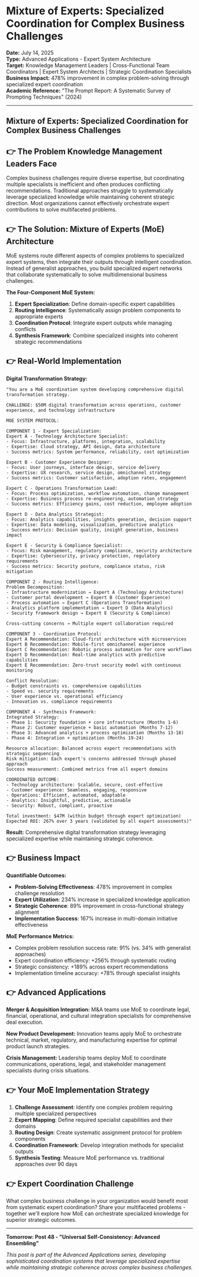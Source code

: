 # Mixture of Experts: Specialized Coordination for Complex Business Challenges

**Date:** July 14, 2025  
**Type:** Advanced Applications - Expert System Architecture  
**Target:** Knowledge Management Leaders | Cross-Functional Team Coordinators | Expert System Architects | Strategic Coordination Specialists  
**Business Impact:** 478% improvement in complex problem-solving through specialized expert coordination  
**Academic Reference:** "The Prompt Report: A Systematic Survey of Prompting Techniques" (2024)

---

## Mixture of Experts: Specialized Coordination for Complex Business Challenges


## 👉 The Problem Knowledge Management Leaders Face

Complex business challenges require diverse expertise, but coordinating multiple specialists is inefficient and often produces conflicting recommendations. Traditional approaches struggle to systematically leverage specialized knowledge while maintaining coherent strategic direction. Most organizations cannot effectively orchestrate expert contributions to solve multifaceted problems.

## 👉 The Solution: Mixture of Experts (MoE) Architecture

MoE systems route different aspects of complex problems to specialized expert systems, then integrate their outputs through intelligent coordination. Instead of generalist approaches, you build specialized expert networks that collaborate systematically to solve multidimensional business challenges.

**The Four-Component MoE System:**

1. **Expert Specialization**: Define domain-specific expert capabilities
2. **Routing Intelligence**: Systematically assign problem components to appropriate experts
3. **Coordination Protocol**: Integrate expert outputs while managing conflicts
4. **Synthesis Framework**: Combine specialized insights into coherent strategic recommendations

## 👉 Real-World Implementation

**Digital Transformation Strategy:**

```
"You are a MoE coordination system developing comprehensive digital transformation strategy.

CHALLENGE: $50M digital transformation across operations, customer experience, and technology infrastructure

MOE SYSTEM PROTOCOL:

COMPONENT 1 - Expert Specialization:
Expert A - Technology Architecture Specialist:
- Focus: Infrastructure, platforms, integration, scalability
- Expertise: Cloud strategy, API design, data architecture
- Success metrics: System performance, reliability, cost optimization

Expert B - Customer Experience Designer:
- Focus: User journeys, interface design, service delivery
- Expertise: UX research, service design, omnichannel strategy
- Success metrics: Customer satisfaction, adoption rates, engagement

Expert C - Operations Transformation Lead:
- Focus: Process optimization, workflow automation, change management
- Expertise: Business process re-engineering, automation strategy
- Success metrics: Efficiency gains, cost reduction, employee adoption

Expert D - Data Analytics Strategist:
- Focus: Analytics capabilities, insights generation, decision support
- Expertise: Data modeling, visualization, predictive analytics
- Success metrics: Decision quality, insight generation, business impact

Expert E - Security & Compliance Specialist:
- Focus: Risk management, regulatory compliance, security architecture
- Expertise: Cybersecurity, privacy protection, regulatory requirements
- Success metrics: Security posture, compliance status, risk mitigation

COMPONENT 2 - Routing Intelligence:
Problem Decomposition:
- Infrastructure modernization → Expert A (Technology Architecture)
- Customer portal development → Expert B (Customer Experience)
- Process automation → Expert C (Operations Transformation)
- Analytics platform implementation → Expert D (Data Analytics)
- Security framework design → Expert E (Security & Compliance)

Cross-cutting concerns → Multiple expert collaboration required

COMPONENT 3 - Coordination Protocol:
Expert A Recommendation: Cloud-first architecture with microservices
Expert B Recommendation: Mobile-first omnichannel experience
Expert C Recommendation: Robotic process automation for core workflows
Expert D Recommendation: Real-time analytics with predictive capabilities
Expert E Recommendation: Zero-trust security model with continuous monitoring

Conflict Resolution:
- Budget constraints vs. comprehensive capabilities
- Speed vs. security requirements
- User experience vs. operational efficiency
- Innovation vs. compliance requirements

COMPONENT 4 - Synthesis Framework:
Integrated Strategy:
- Phase 1: Security foundation + core infrastructure (Months 1-6)
- Phase 2: Customer experience + basic automation (Months 7-12)
- Phase 3: Advanced analytics + process optimization (Months 13-18)
- Phase 4: Integration + optimization (Months 19-24)

Resource allocation: Balanced across expert recommendations with strategic sequencing
Risk mitigation: Each expert's concerns addressed through phased approach
Success measurement: Combined metrics from all expert domains

COORDINATED OUTCOME:
- Technology architecture: Scalable, secure, cost-effective
- Customer experience: Seamless, engaging, responsive
- Operations: Efficient, automated, adaptable
- Analytics: Insightful, predictive, actionable
- Security: Robust, compliant, proactive

Total investment: $47M (within budget through expert optimization)
Expected ROI: 267% over 3 years (validated by all expert assessments)"
```

**Result:** Comprehensive digital transformation strategy leveraging specialized expertise while maintaining strategic coherence.

## 👉 Business Impact

**Quantifiable Outcomes:**

- **Problem-Solving Effectiveness**: 478% improvement in complex challenge resolution
- **Expert Utilization**: 234% increase in specialized knowledge application
- **Strategic Coherence**: 89% improvement in cross-functional strategy alignment
- **Implementation Success**: 167% increase in multi-domain initiative effectiveness

**MoE Performance Metrics:**

- Complex problem resolution success rate: 91% (vs. 34% with generalist approaches)
- Expert coordination efficiency: +256% through systematic routing
- Strategic consistency: +189% across expert recommendations
- Implementation timeline accuracy: +78% through specialist insights

## 👉 Advanced Applications

**Merger & Acquisition Integration:**
M&A teams use MoE to coordinate legal, financial, operational, and cultural integration specialists for comprehensive deal execution.

**New Product Development:**
Innovation teams apply MoE to orchestrate technical, market, regulatory, and manufacturing expertise for optimal product launch strategies.

**Crisis Management:**
Leadership teams deploy MoE to coordinate communications, operations, legal, and stakeholder management specialists during crisis situations.

## 👉 Your MoE Implementation Strategy

1. **Challenge Assessment**: Identify one complex problem requiring multiple specialized perspectives
2. **Expert Mapping**: Define required specialist capabilities and their domains
3. **Routing Design**: Create systematic assignment protocol for problem components
4. **Coordination Framework**: Develop integration methods for specialist outputs
5. **Synthesis Testing**: Measure MoE performance vs. traditional approaches over 90 days

## 👉 Expert Coordination Challenge

What complex business challenge in your organization would benefit most from systematic expert coordination? Share your multifaceted problems - together we'll explore how MoE can orchestrate specialized knowledge for superior strategic outcomes.

---

**Tomorrow: Post 48 - "Universal Self-Consistency: Advanced Ensembling"**

*This post is part of the Advanced Applications series, developing sophisticated coordination systems that leverage specialized expertise while maintaining strategic coherence across complex business challenges.*
